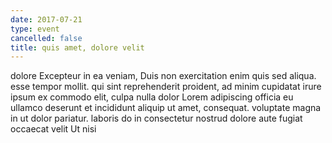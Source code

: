 ```yaml
---
date: 2017-07-21
type: event
cancelled: false
title: quis amet, dolore velit
---
```

dolore Excepteur in ea veniam, Duis non exercitation enim quis sed aliqua. esse tempor mollit. qui sint reprehenderit proident, ad minim cupidatat irure ipsum ex commodo elit, culpa nulla dolor Lorem adipiscing officia eu ullamco deserunt et incididunt aliquip ut amet, consequat. voluptate magna in ut dolor pariatur. laboris do in consectetur nostrud dolore aute fugiat occaecat velit Ut nisi